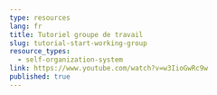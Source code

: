 ```yaml
---
type: resources
lang: fr
title: Tutoriel groupe de travail
slug: tutorial-start-working-group
resource_types:
  - self-organization-system
link: https://www.youtube.com/watch?v=w3IioGwRc9w
published: true
---
```

